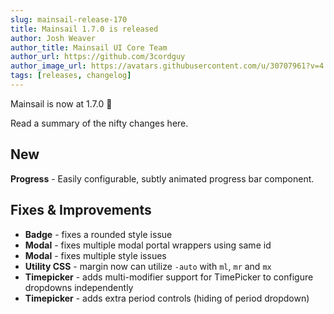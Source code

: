 ```yaml
---
slug: mainsail-release-170
title: Mainsail 1.7.0 is released
author: Josh Weaver
author_title: Mainsail UI Core Team
author_url: https://github.com/3cordguy
author_image_url: https://avatars.githubusercontent.com/u/30707961?v=4
tags: [releases, changelog]
---
```


Mainsail is now at 1.7.0 🎉

Read a summary of the nifty changes here.

<!--truncate-->

## New

**Progress** - Easily configurable, subtly animated progress bar component.

## Fixes & Improvements

-   **Badge** - fixes a rounded style issue
-   **Modal** - fixes multiple modal portal wrappers using same id
-   **Modal** - fixes multiple style issues
-   **Utility CSS** - margin now can utilize `-auto` with `ml`, `mr` and `mx`
-   **Timepicker** - adds multi-modifier support for TimePicker to configure dropdowns independently
-   **Timepicker** - adds extra period controls (hiding of period dropdown)
